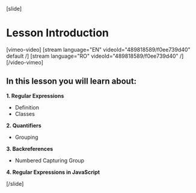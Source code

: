 
[slide]
# Lesson Introduction

[vimeo-video]
[stream language="EN" videoId="489818589/f0ee739d40" default /]
[stream language="RO" videoId="489818589/f0ee739d40"  /]
[/video-vimeo]

## In this lesson you will learn about:

**1. Regular Expressions**

- Definition
- Classes

**2. Quantifiers**

- Grouping

**3. Backreferences**

- Numbered Capturing Group

**4. Regular Expressions in JavaScript**

[/slide]
